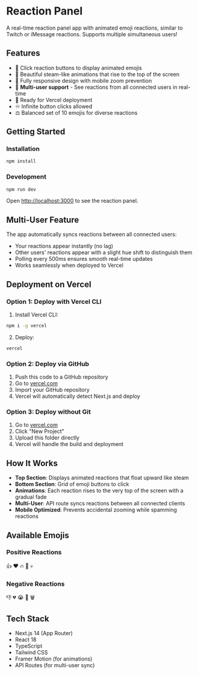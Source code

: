 # Reaction Panel

A real-time reaction panel app with animated emoji reactions, similar to Twitch or iMessage reactions. Supports multiple simultaneous users!

## Features

- 🎯 Click reaction buttons to display animated emojis
- 🎨 Beautiful steam-like animations that rise to the top of the screen
- 📱 Fully responsive design with mobile zoom prevention
- 👥 **Multi-user support** - See reactions from all connected users in real-time
- 🚀 Ready for Vercel deployment
- ♾️ Infinite button clicks allowed
- ⚖️ Balanced set of 10 emojis for diverse reactions

## Getting Started

### Installation

```bash
npm install
```

### Development

```bash
npm run dev
```

Open [http://localhost:3000](http://localhost:3000) to see the reaction panel.

## Multi-User Feature

The app automatically syncs reactions between all connected users:
- Your reactions appear instantly (no lag)
- Other users' reactions appear with a slight hue shift to distinguish them
- Polling every 500ms ensures smooth real-time updates
- Works seamlessly when deployed to Vercel

## Deployment on Vercel

### Option 1: Deploy with Vercel CLI

1. Install Vercel CLI:
```bash
npm i -g vercel
```

2. Deploy:
```bash
vercel
```

### Option 2: Deploy via GitHub

1. Push this code to a GitHub repository
2. Go to [vercel.com](https://vercel.com)
3. Import your GitHub repository
4. Vercel will automatically detect Next.js and deploy

### Option 3: Deploy without Git

1. Go to [vercel.com](https://vercel.com)
2. Click "New Project"
3. Upload this folder directly
4. Vercel will handle the build and deployment

## How It Works

- **Top Section**: Displays animated reactions that float upward like steam
- **Bottom Section**: Grid of emoji buttons to click
- **Animations**: Each reaction rises to the very top of the screen with a gradual fade
- **Multi-User**: API route syncs reactions between all connected clients
- **Mobile Optimized**: Prevents accidental zooming while spamming reactions

## Available Emojis

### Positive Reactions
👍 ❤️ 🔥 🤯 💀

### Negative Reactions
👎 💔 😭 🤮 🗑️

## Tech Stack

- Next.js 14 (App Router)
- React 18
- TypeScript
- Tailwind CSS
- Framer Motion (for animations)
- API Routes (for multi-user sync) 